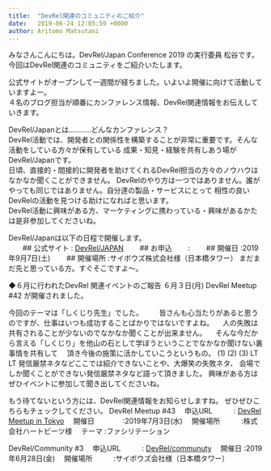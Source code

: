 ```yaml
---
title:  "DevRel関連のコミュニティのご紹介"
date:   2019-06-24 12:05:59 +0000
author: Aritomo Matsutani
---
```


みなさんこんにちは。DevRel/Japan Conference 2019 の実行委員 松谷です。
今回はDevRel関連のコミュニティをご紹介いたします。  
<!--more-->

公式サイトがオープンして一週間が経ちました。いよいよ開催に向けて活動していますよー。  
４名のブログ担当が順番にカンファレンス情報、DevRel関連情報をお伝えしていきます。   

DevRel/Japanとは………..どんなカンファレンス？  
DevRel活動では、開発者との関係性を構築することが非常に重要です。そんな活動をしている方々が保有している
成果・知見・経験を共有しあう場がDevRel/Japanです。  
日頃、直接的・間接的に開発者を助けてくれるDevRel担当の方々のノウハウはなかなか聞くことができません。
DevRelのやり方は一つではありません。誰がやっても同じではありません。自分達の製品・サービスにとって
相性の良いDevRelの活動を見つける助けになればと思います。  
DevRel活動に興味がある方、マーケティングに携わっている・興味があるかたは是非参加してくださいね。

DevRel/Japanは以下の日程で開催します。  
　　## 公式サイト :  [DevRel/JAPAN](https://devrel.tokyo/japan-2019/)
　　## お申込　　 :
　　## 開催日    :2019年9月7日(土)
　　## 開催場所   :サイボウズ株式会社様（日本橋タワー）
まだまだ先と思っている方。すぐそこですよ〜。

◆６月に行われたDevRel 関連イベントのご報告
６月３日(月)  DevRel Meetup #42  が開催されました。



今回のテーマは「しくじり先生」でした。
　　皆さんも心当たりがあると思うのですが、仕事はいつも成功することばかりではないですよね。
　人の失敗は共有されることが少ないのでなかなか聞くことが出来ません。
　そんな今だから言える「しくじり」を他山の石として学ぼうということでなかなか聞けない裏事情を共有して
　頂き今後の施策に活かしていこうというもの。
	(1)
	(2)
	(3)
	LT
	LT
発信厳禁ネタなどここでは紹介できないことや、大爆笑の失敗ネタ、
会場でしか聞くことができない発信厳禁ネタなど語って頂きました。
興味がある方はぜひイベントに参加して聞き出してくださいね。

もう待てないという方には、DevRel関連情報をお知らせしますね。
ぜひぜひこちらもチェックしてください。
DevRel Meetup #43
　申込URL　　　:  [DevRel Meetup in Tokyo](https://devrel.connpass.com/event/134434/)
　開催日　　　　:2019年7月3日(水)
　開催場所　　　:株式会社ハートビーツ様
　テーマ      :ファシリテーション

DevRel/Community #3
　申込URL　　　:  [DevRel/communuty](https://devrel.connpass.com/event/133456/)
　開催日      :2019年6月28日(金)
　開催場所　　　:サイボウズ会社様（日本橋タワー）


